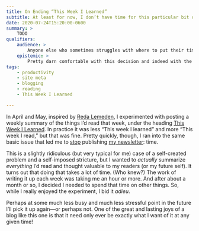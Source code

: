 ```yaml
---
title: On Ending “This Week I Learned”
subtitle: At least for now, I don’t have time for this particular bit of blogging. And that’s okay.
date: 2020-07-24T15:20:00-0600
summary: >
    TODO
qualifiers:
    audience: >
        Anyone else who sometimes struggles with where to put their time (especially in the current travails).
    epistemic: >
        Pretty darn comfortable with this decision and indeed with the decision-making mode that produced it.
tags:
    - productivity
    - site meta
    - blogging
    - reading
    - This Week I Learned

---
```


In April and May, inspired by [Reda Lemeden][rl], I experimented with posting a weekly summary of the things I’d read that week, under the heading [This Week I Learned][twil]. In practice it was less “This week I learned” and more “This week I read,” but that was fine. Pretty quickly, though, I ran into the same basic issue that led me to [stop][final] publishing [my newsletter][atss]: time.

This is a slightly ridiculous (but very typical for me) case of a self-created problem and a self-imposed stricture, but I wanted to *actually* summarize *everything* I’d read and thought valuable to my readers (or my future self). It turns out that doing that takes a lot of time. (Who knew?) The work of writing it up each week was taking me an hour or more. And after about a month or so, I decided I needed to spend that time on other things. So, while I really enjoyed the experiment, I bid it _adieu_.

Perhaps at some much less busy and much less stressful point in the future I’ll pick it up again—or perhaps not. One of the great and lasting joys of a blog like this one is that it need only ever be exactly what I want of it at any given time!

[rl]: https://redalemeden.com
[twil]: https://v5.chriskrycho.com/topics/this-week-i-learned/
[final]: https://buttondown.email/chriskrycho/archive/signing-off-across-the-sundering-seas-2020-26/
[atss]: https://buttondown.email/chriskrycho
